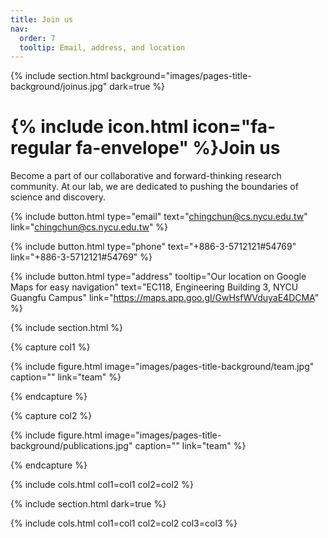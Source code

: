 ```yaml
---
title: Join us
nav:
  order: 7
  tooltip: Email, address, and location
---
```


{% include section.html background="images/pages-title-background/joinus.jpg" dark=true %}
# {% include icon.html icon="fa-regular fa-envelope" %}Join us

Become a part of our collaborative and forward-thinking research community. At our lab, we are dedicated to pushing the boundaries of science and discovery. 

{%
  include button.html
  type="email"
  text="chingchun@cs.nycu.edu.tw"
  link="chingchun@cs.nycu.edu.tw"
%}

{%
  include button.html
  type="phone"
  text="+886-3-5712121#54769"
  link="+886-3-5712121#54769"
%}

{%
  include button.html
  type="address"
  tooltip="Our location on Google Maps for easy navigation"
  text="EC118, Engineering Building 3, NYCU Guangfu Campus"
  link="https://maps.app.goo.gl/GwHsfWVduyaE4DCMA"
%}

{% include section.html %}

{% capture col1 %}

{%
  include figure.html
  image="images/pages-title-background/team.jpg"
  caption=""
  link="team"
%}

{% endcapture %}

{% capture col2 %}

{%
  include figure.html
  image="images/pages-title-background/publications.jpg"
  caption=""
  link="team"
%}

{% endcapture %}

{% include cols.html col1=col1 col2=col2 %}

{% include section.html dark=true %}

<!-- {% capture col1 %}
Lorem ipsum dolor sit amet  
consectetur adipiscing elit  
sed do eiusmod tempor
{% endcapture %}

{% capture col2 %}
Lorem ipsum dolor sit amet  
consectetur adipiscing elit  
sed do eiusmod tempor
{% endcapture %}

{% capture col3 %}
Lorem ipsum dolor sit amet  
consectetur adipiscing elit  
sed do eiusmod tempor
{% endcapture %} -->

{% include cols.html col1=col1 col2=col2 col3=col3 %}
